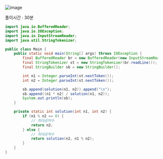 ![image](https://user-images.githubusercontent.com/82895809/190210926-af510ff3-c788-47ae-97da-3b44e238f1a3.png)

풀이시간 : 30분

``` java
import java.io.BufferedReader;
import java.io.IOException;
import java.io.InputStreamReader;
import java.util.StringTokenizer;

public class Main {
	public static void main(String[] args) throws IOException {
		final BufferedReader br = new BufferedReader(new InputStreamReader(System.in));
		final StringTokenizer st = new StringTokenizer(br.readLine());
		final StringBuilder sb = new StringBuilder();

		int n1 = Integer.parseInt(st.nextToken());
		int n2 = Integer.parseInt(st.nextToken());

		sb.append(solution(n1, n2)).append("\n");
		sb.append((n1 * n2) / solution(n1, n2));
		System.out.println(sb);
	}

	private static int solution(int n1, int n2) {
		if (n1 % n2 == 0) {
			// 최대공약수
			return n2;
		} else {
			// 최대공약수
			return solution(n2, n1 % n2);
		}
	}
}
```
